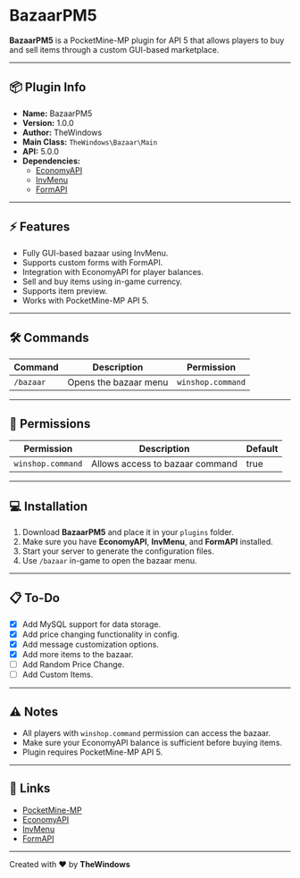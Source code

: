 # BazaarPM5

**BazaarPM5** is a PocketMine-MP plugin for API 5 that allows players to buy and sell items through a custom GUI-based marketplace.

---

## 📦 Plugin Info

- **Name:** BazaarPM5  
- **Version:** 1.0.0  
- **Author:** TheWindows  
- **Main Class:** `TheWindows\Bazaar\Main`  
- **API:** 5.0.0  
- **Dependencies:** 
  - [EconomyAPI](https://poggit.pmmp.io/p/EconomyAPI)  
  - [InvMenu](https://poggit.pmmp.io/p/InvMenu)  
  - [FormAPI](https://poggit.pmmp.io/p/FormAPI)  

---

## ⚡ Features

- Fully GUI-based bazaar using InvMenu.
- Supports custom forms with FormAPI.
- Integration with EconomyAPI for player balances.
- Sell and buy items using in-game currency.
- Supports item preview.
- Works with PocketMine-MP API 5.

---

## 🛠 Commands

| Command       | Description                          | Permission           |
|---------------|--------------------------------------|--------------------|
| `/bazaar`     | Opens the bazaar menu                 | `winshop.command`   |

---

## 📝 Permissions

| Permission         | Description                     | Default |
|-------------------|---------------------------------|---------|
| `winshop.command`  | Allows access to bazaar command | true    |

---

## 💻 Installation

1. Download **BazaarPM5** and place it in your `plugins` folder.  
2. Make sure you have **EconomyAPI**, **InvMenu**, and **FormAPI** installed.  
3. Start your server to generate the configuration files.  
4. Use `/bazaar` in-game to open the bazaar menu.

---

## 📋 To-Do

- [x] Add MySQL support for data storage.
- [x] Add price changing functionality in config.
- [x] Add message customization options.
- [x] Add more items to the bazaar.
- [ ] Add Random Price Change.
- [ ] Add Custom Items.

---

## ⚠ Notes

- All players with `winshop.command` permission can access the bazaar.
- Make sure your EconomyAPI balance is sufficient before buying items.
- Plugin requires PocketMine-MP API 5.

---

## 🔗 Links

- [PocketMine-MP](https://www.pocketmine.net/)  
- [EconomyAPI](https://poggit.pmmp.io/p/EconomyAPI)  
- [InvMenu](https://poggit.pmmp.io/p/InvMenu)  
- [FormAPI](https://poggit.pmmp.io/p/FormAPI)  

---

Created with ❤️ by **TheWindows**
